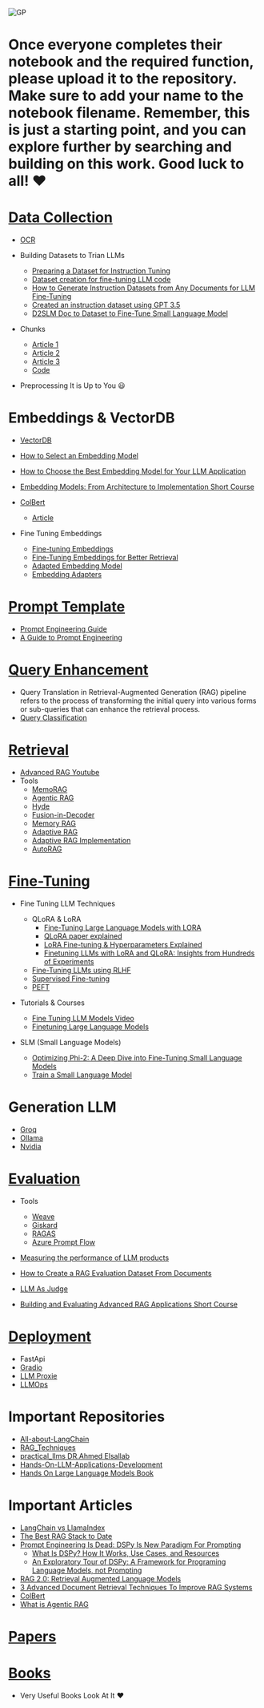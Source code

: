 
![GP](https://github.com/user-attachments/assets/5f274e45-4e94-4287-9b48-7d009fa1db5e)

# Once everyone completes their notebook and the required function, please upload it to the repository. Make sure to add your name to the notebook filename. Remember, this is just a starting point, and you can explore further by searching and building on this work. Good luck to all! :heart: 

# [Data Collection](https://drive.google.com/drive/folders/1uM1vCilnFpSN_GAC4pJIzD_8EqFBjt1G)
- [OCR](https://azure.microsoft.com/en-us/products/ai-services/ai-document-intelligence)

- Building Datasets to Trian LLMs
  - [Preparing a Dataset for Instruction Tuning](https://wandb.ai/capecape/alpaca_ft/reports/How-to-Fine-Tune-an-LLM-Part-1-Preparing-a-Dataset-for-Instruction-Tuning--Vmlldzo1NTcxNzE2)
  - [Dataset creation for fine-tuning LLM code](https://colab.research.google.com/drive/1GH8PW9-zAe4cXEZyOIE-T9uHXblIldAg?usp=sharing)
  - [How to Generate Instruction Datasets from Any Documents for LLM Fine-Tuning](https://medium.com/@kshitiz.sahay26/how-i-created-an-instruction-dataset-using-gpt-3-5-to-fine-tune-llama-2-for-news-classification-ed02fe41c81f)
  - [Created an instruction dataset using GPT 3.5](https://medium.com/@kshitiz.sahay26/how-i-created-an-instruction-dataset-using-gpt-3-5-to-fine-tune-llama-2-for-news-classification-ed02fe41c81f)
  - [D2SLM Doc to Dataset to Fine-Tune Small Language Model](https://www.youtube.com/watch?v=khIDeJwBf4k&ab_channel=AIMakerspace)

- Chunks
  - [Article 1](https://freedium.cfd/https://medium.com/towards-data-science/the-art-of-chunking-boosting-ai-performance-in-rag-architectures-acdbdb8bdc2b)
  - [Article 2](https://freedium.cfd/https://medium.com/towards-data-science/agentic-chunking-for-rags-091beccd94b1)
  - [Article 3](https://www.mongodb.com/developer/products/atlas/choosing-chunking-strategy-rag/)
  - [Code](https://github.com/OmarKhaled0K/All-about-LangChain/blob/main/Indexing.ipynb) 
- Preprocessing It is Up to You :smiley:

# Embeddings & VectorDB
- [VectorDB](https://www.datacamp.com/blog/the-top-5-vector-databases)
- [How to Select an Embedding Model](https://www.rungalileo.io/blog/mastering-rag-how-to-select-an-embedding-model)
- [How to Choose the Best Embedding Model for Your LLM Application](https://www.mongodb.com/developer/products/atlas/choose-embedding-model-rag/)
- [Embedding Models: From Architecture to Implementation Short Course](https://www.deeplearning.ai/short-courses/embedding-models-from-architecture-to-implementation/)
- [ColBert](https://youtu.be/kEgeegk9iqo?si=bLVNGfUzx6FCXAdf)
  - [Article](https://www.pondhouse-data.com/blog/advanced-rag-colbert-reranker)

- Fine Tuning Embeddings
  - [Fine-tuning Embeddings](https://medium.com/gopenai/fine-tuning-embeddings-for-specific-domains-a-comprehensive-guide-5e4298b42185)
  - [Fine-Tuning Embeddings for Better Retrieval](https://www.youtube.com/watch?v=gUJkyp9j3sM&ab_channel=AIMakerspace)
  - [Adapted Embedding Model](https://freedium.cfd/https://medium.com/towards-data-science/improve-your-rag-context-recall-by-40-with-an-adapted-embedding-model-5d4a8f583f32)
  - [Embedding Adapters](https://research.trychroma.com/embedding-adapters)  


# [Prompt Template](https://www.promptingguide.ai/)
- [Prompt Engineering Guide](https://github.com/dair-ai/Prompt-Engineering-Guide?tab=readme-ov-file)
- [A Guide to Prompt Engineering](https://dzone.com/articles/maximizing-the-potential-of-llms-a-guide-to-prompt)

# [Query Enhancement](https://raghunaathan.medium.com/query-translation-for-rag-retrieval-augmented-generation-applications-46d74bff8f07)

- Query Translation in Retrieval-Augmented Generation (RAG) pipeline refers to the process of transforming the initial query into various forms or sub-queries that can enhance the retrieval process.
- [Query Classification](https://freedium.cfd/https://ai.gopubby.com/advanced-rag-11-query-classification-and-refinement-2aec79f4140b)

# [Retrieval](https://drive.google.com/drive/folders/1B8zEdEai5LSXwuQSRiktdcKo2zwLN_nA)

- [Advanced RAG Youtube](https://youtube.com/playlist?list=PLRpFCi1nnSVbvP0Op4ihHNjWxVlkFp1q7&si=7q2plANguUq3npoy)
- Tools
  - [MemoRAG](https://github.com/qhjqhj00/MemoRAG.git)
  - [Agentic RAG](https://www.moveworks.com/us/en/resources/blog/what-is-agentic-rag)
  - [Hyde](https://medium.com/@juanc.olamendy/revolutionizing-retrieval-the-mastering-hypothetical-document-embeddings-hyde-b1fc06b9a6cc)
  - [Fusion-in-Decoder](https://github.com/facebookresearch/FiD.git)
  - [Memory RAG](https://medium.com/thedeephub/lets-normalize-online-in-memory-rag-88e8169e9806)
  - [Adaptive RAG](https://medium.com/@drissiisismail/adaptive-rag-implementation-using-langgraph-12cdea350e31)
  - [Adaptive RAG Implementation](https://langchain-ai.github.io/langgraph/tutorials/rag/langgraph_adaptive_rag/)
  - [AutoRAG](https://github.com/Marker-Inc-Korea/AutoRAG.git)

# [Fine-Tuning](https://www.datacamp.com/tutorial/fine-tuning-large-language-models)
- Fine Tuning LLM Techniques
  - QLoRA & LoRA  
    - [Fine-Tuning Large Language Models with LORA](https://medium.com/@kailash.thiyagarajan/fine-tuning-large-language-models-with-lora-demystifying-efficient-adaptation-25fa0a389075)
    - [QLoRA paper explained](https://www.youtube.com/watch?v=6l8GZDPbFn8&ab_channel=AIBites)
    - [LoRA Fine-tuning & Hyperparameters Explained](https://www.entrypointai.com/blog/lora-fine-tuning/)
    - [Finetuning LLMs with LoRA and QLoRA: Insights from Hundreds of Experiments](https://lightning.ai/pages/community/lora-insights/) 
  - [Fine-Tuning LLMs using RLHF](https://www.labellerr.com/blog/reinforcement-learning-from-human-feedback/)
  - [Supervised Fine-tuning](https://medium.com/mantisnlp/supervised-fine-tuning-customizing-llms-a2c1edbf22c3)
  - [PEFT](https://www.leewayhertz.com/parameter-efficient-fine-tuning/)

- Tutorials & Courses
    - [Fine Tuning LLM Models Video](https://www.youtube.com/watch?v=iOdFUJiB0Zc&ab_channel=freeCodeCamp.org)
    - [Finetuning Large Language Models](https://www.deeplearning.ai/short-courses/finetuning-large-language-models/)
   
- SLM (Small Language Models) 
  - [Optimizing Phi-2: A Deep Dive into Fine-Tuning Small Language Models](https://medium.com/thedeephub/optimizing-phi-2-a-deep-dive-into-fine-tuning-small-language-models-9d545ac90a99)
  - [Train a Small Language Model](https://www.youtube.com/watch?v=1ILVm4IeNY8&ab_channel=AIAnytime)


# Generation LLM 
- [Groq](https://console.groq.com/playground)
- [Ollama](https://youtu.be/6zG4Idxldvg?si=hlpJ6ScZaZ-uliOA)
- [Nvidia](https://build.nvidia.com/explore/discover)
  

# [Evaluation](https://towardsdatascience.com/evaluating-rag-applications-with-ragas-81d67b0ee31a)

- Tools 
  - [Weave](https://www.wandb.courses/courses/101-weave)
  - [Giskard](https://www.youtube.com/watch?v=ZPX3W77h_1E&ab_channel=Underfitted)
  - [RAGAS](https://youtu.be/mEv-2Xnb_Wk?si=nDxWLjAqQjPcI2Wr)
  - [Azure Prompt Flow](https://learn.microsoft.com/en-us/azure/machine-learning/prompt-flow/overview-what-is-prompt-flow?view=azureml-api-2)

- [Measuring the performance of LLM products](https://parlance-labs.com/education/evals/)
- [How to Create a RAG Evaluation Dataset From Documents](https://freedium.cfd/https://towardsdatascience.com/how-to-create-a-rag-evaluation-dataset-from-documents-140daa3cbe71)
- [LLM As Judge](https://www.evidentlyai.com/llm-guide/llm-as-a-judge)
- [Building and Evaluating Advanced RAG Applications Short Course](https://www.deeplearning.ai/short-courses/building-evaluating-advanced-rag/) 

# [Deployment](https://haystack.deepset.ai/blog/rag-deployment)
- FastApi
- [Gradio](https://www.gradio.app/guides/quickstart)
- [LLM Proxie](https://www.youtube.com/watch?v=o_5wxk0dh0w&t=15s&ab_channel=AbuBakrSoliman)
- [LLMOps](https://www.deeplearning.ai/short-courses/llmops/)   

# Important Repositories
- [All-about-LangChain](https://github.com/OmarKhaled0K/All-about-LangChain.git)
- [RAG_Techniques](https://github.com/NirDiamant/RAG_Techniques.git)
- [practical_llms DR.Ahmed Elsallab](https://github.com/ahmadelsallab/practical_llms.git)
- [Hands-On-LLM-Applications-Development](https://github.com/youssefHosni/Hands-On-LLM-Applications-Development.git)
- [Hands On Large Language Models Book](https://github.com/HandsOnLLM/Hands-On-Large-Language-Models)

# Important Articles 
- [LangChain vs LlamaIndex](https://www.datacamp.com/blog/langchain-vs-llamaindex)
- [The Best RAG Stack to Date](https://freedium.cfd/https://pub.towardsai.net/the-best-rag-stack-to-date-8dc035075e13)
- [Prompt Engineering Is Dead: DSPy Is New Paradigm For Prompting](https://freedium.cfd/https://medium.com/aiguys/prompt-engineering-is-dead-dspy-is-new-paradigm-for-prompting-c80ba3fc4896)
  - [What Is DSPy? How It Works, Use Cases, and Resources](https://www.datacamp.com/blog/dspy-introduction)
  - [An Exploratory Tour of DSPy: A Framework for Programing Language Models, not Prompting](https://medium.com/the-modern-scientist/an-exploratory-tour-of-dspy-a-framework-for-programing-language-models-not-prompting-711bc4a56376)
- [RAG 2.0: Retrieval Augmented Language Models](https://freedium.cfd/https://medium.com/aiguys/rag-2-0-retrieval-augmented-language-models-3762f3047256)
- [3 Advanced Document Retrieval Techniques To Improve RAG Systems](https://freedium.cfd/https://medium.com/towards-data-science/3-advanced-document-retrieval-techniques-to-improve-rag-systems-0703a2375e1c)
- [ColBert](https://www.pondhouse-data.com/blog/advanced-rag-colbert-reranker)
- [What is Agentic RAG](https://weaviate.io/blog/what-is-agentic-rag)

# [Papers](https://drive.google.com/drive/folders/1lsWBci2YlcuNnnOi4zfFiHkKI3a4XW3n)
# [Books](https://drive.google.com/drive/folders/1eNS2c1nHRmJ-wEKZ7_3weyIqSZQA_Xs_?usp=sharing)
- Very Useful Books Look At It :heart: 




  

